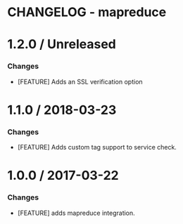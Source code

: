 # CHANGELOG - mapreduce

1.2.0 / Unreleased
==================

### Changes

* [FEATURE] Adds an SSL verification option

1.1.0 / 2018-03-23
==================

### Changes

* [FEATURE] Adds custom tag support to service check.

1.0.0 / 2017-03-22
==================

### Changes

* [FEATURE] adds mapreduce integration.
